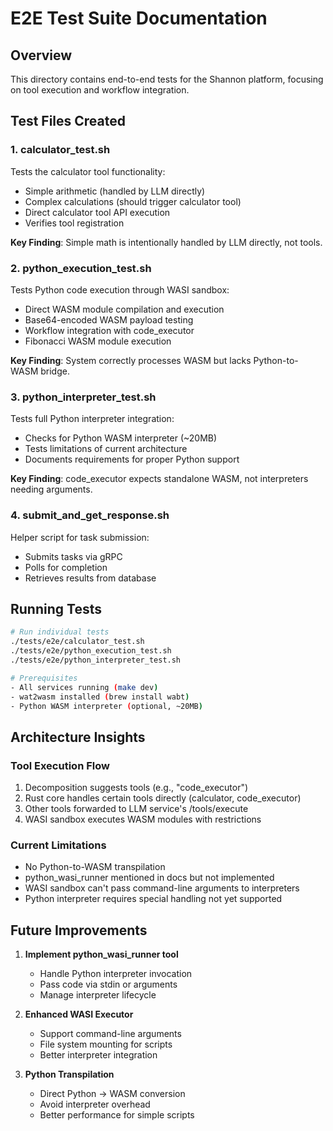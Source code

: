 # E2E Test Suite Documentation

## Overview
This directory contains end-to-end tests for the Shannon platform, focusing on tool execution and workflow integration.

## Test Files Created

### 1. calculator_test.sh
Tests the calculator tool functionality:
- Simple arithmetic (handled by LLM directly)
- Complex calculations (should trigger calculator tool)
- Direct calculator tool API execution
- Verifies tool registration

**Key Finding**: Simple math is intentionally handled by LLM directly, not tools.

### 2. python_execution_test.sh
Tests Python code execution through WASI sandbox:
- Direct WASM module compilation and execution
- Base64-encoded WASM payload testing
- Workflow integration with code_executor
- Fibonacci WASM module execution

**Key Finding**: System correctly processes WASM but lacks Python-to-WASM bridge.

### 3. python_interpreter_test.sh
Tests full Python interpreter integration:
- Checks for Python WASM interpreter (~20MB)
- Tests limitations of current architecture
- Documents requirements for proper Python support

**Key Finding**: code_executor expects standalone WASM, not interpreters needing arguments.

### 4. submit_and_get_response.sh
Helper script for task submission:
- Submits tasks via gRPC
- Polls for completion
- Retrieves results from database

## Running Tests

```bash
# Run individual tests
./tests/e2e/calculator_test.sh
./tests/e2e/python_execution_test.sh
./tests/e2e/python_interpreter_test.sh

# Prerequisites
- All services running (make dev)
- wat2wasm installed (brew install wabt)
- Python WASM interpreter (optional, ~20MB)
```

## Architecture Insights

### Tool Execution Flow
1. Decomposition suggests tools (e.g., "code_executor")
2. Rust core handles certain tools directly (calculator, code_executor)
3. Other tools forwarded to LLM service's /tools/execute
4. WASI sandbox executes WASM modules with restrictions

### Current Limitations
- No Python-to-WASM transpilation
- python_wasi_runner mentioned in docs but not implemented
- WASI sandbox can't pass command-line arguments to interpreters
- Python interpreter requires special handling not yet supported

## Future Improvements

1. **Implement python_wasi_runner tool**
   - Handle Python interpreter invocation
   - Pass code via stdin or arguments
   - Manage interpreter lifecycle

2. **Enhanced WASI Executor**
   - Support command-line arguments
   - File system mounting for scripts
   - Better interpreter integration

3. **Python Transpilation**
   - Direct Python → WASM conversion
   - Avoid interpreter overhead
   - Better performance for simple scripts